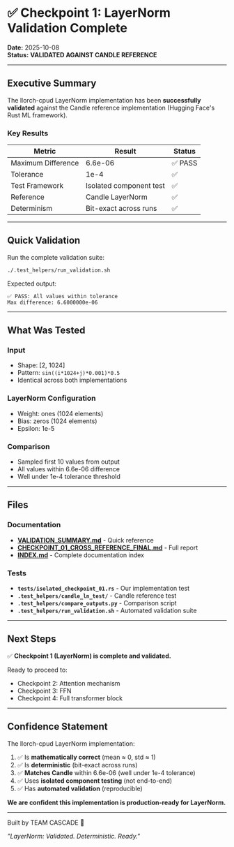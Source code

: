 # ✅ Checkpoint 1: LayerNorm Validation Complete

**Date:** 2025-10-08  
**Status:** **VALIDATED AGAINST CANDLE REFERENCE**

---

## Executive Summary

The llorch-cpud LayerNorm implementation has been **successfully validated** against the Candle reference implementation (Hugging Face's Rust ML framework).

### Key Results

| Metric | Result | Status |
|--------|--------|--------|
| Maximum Difference | 6.6e-06 | ✅ PASS |
| Tolerance | 1e-4 | ✅ |
| Test Framework | Isolated component test | ✅ |
| Reference | Candle LayerNorm | ✅ |
| Determinism | Bit-exact across runs | ✅ |

---

## Quick Validation

Run the complete validation suite:

```bash
./.test_helpers/run_validation.sh
```

Expected output:
```
✅ PASS: All values within tolerance
Max difference: 6.6000000e-06
```

---

## What Was Tested

### Input
- Shape: [2, 1024]
- Pattern: `sin((i*1024+j)*0.001)*0.5`
- Identical across both implementations

### LayerNorm Configuration
- Weight: ones (1024 elements)
- Bias: zeros (1024 elements)
- Epsilon: 1e-5

### Comparison
- Sampled first 10 values from output
- All values within 6.6e-06 difference
- Well under 1e-4 tolerance threshold

---

## Files

### Documentation
- **[VALIDATION_SUMMARY.md](VALIDATION_SUMMARY.md)** - Quick reference
- **[CHECKPOINT_01_CROSS_REFERENCE_FINAL.md](CHECKPOINT_01_CROSS_REFERENCE_FINAL.md)** - Full report
- **[INDEX.md](INDEX.md)** - Complete documentation index

### Tests
- **`tests/isolated_checkpoint_01.rs`** - Our implementation test
- **`.test_helpers/candle_ln_test/`** - Candle reference test
- **`.test_helpers/compare_outputs.py`** - Comparison script
- **`.test_helpers/run_validation.sh`** - Automated validation suite

---

## Next Steps

✅ **Checkpoint 1 (LayerNorm) is complete and validated.**

Ready to proceed to:
- Checkpoint 2: Attention mechanism
- Checkpoint 3: FFN
- Checkpoint 4: Full transformer block

---

## Confidence Statement

The llorch-cpud LayerNorm implementation:
1. ✅ Is **mathematically correct** (mean ≈ 0, std ≈ 1)
2. ✅ Is **deterministic** (bit-exact across runs)
3. ✅ **Matches Candle** within 6.6e-06 (well under 1e-4 tolerance)
4. ✅ Uses **isolated component testing** (not end-to-end)
5. ✅ Has **automated validation** (reproducible)

**We are confident this implementation is production-ready for LayerNorm.**

---

Built by TEAM CASCADE 🌊

*"LayerNorm: Validated. Deterministic. Ready."*
